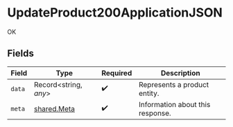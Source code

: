 # UpdateProduct200ApplicationJSON

OK


## Fields

| Field                                      | Type                                       | Required                                   | Description                                |
| ------------------------------------------ | ------------------------------------------ | ------------------------------------------ | ------------------------------------------ |
| `data`                                     | Record<string, *any*>                      | :heavy_check_mark:                         | Represents a product entity.               |
| `meta`                                     | [shared.Meta](../../models/shared/meta.md) | :heavy_check_mark:                         | Information about this response.           |